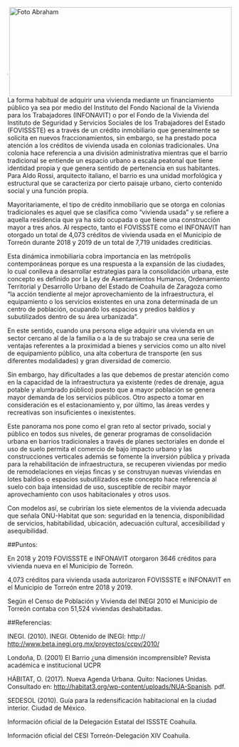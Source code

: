 
<p>
   <a title="ir a Otras Publicaciones" href="http://www.trcimplan.gob.mx/autores/jesus-abraham-salazar-valadez.html"><img class="img-responsive contenido-imagen" src="../imagenes/128/lic-jesus-abraham-salazar-valadez-top2.png" align="right" alt="Foto Abraham" width="500" height="200"></a>
</p>

</br></br></br></br></br></br></br></br>

---

La forma habitual de adquirir una vivienda mediante un financiamiento público ya sea por medio del Instituto del Fondo Nacional de la Vivienda para los Trabajadores (INFONAVIT) o por el Fondo de la Vivienda del Instituto de Seguridad y Servicios Sociales de los Trabajadores del Estado (FOVISSSTE) es a través de un crédito inmobiliario que generalmente se solicita en nuevos fraccionamientos, sin embargo, se ha prestado poca atención a los créditos de vivienda usada en colonias tradicionales.
Una colonia hace referencia a una división administrativa mientras que el barrio tradicional se entiende un espacio urbano a escala peatonal que tiene identidad propia y que genera sentido de pertenencia en sus habitantes. Para Aldo Rossi, arquitecto italiano, el barrio es una unidad morfológica y estructural que se caracteriza por cierto paisaje urbano, cierto contenido social y una función propia.

Mayoritariamente, el tipo de crédito inmobiliario que se otorga en colonias tradicionales es aquel que se clasifica como “vivienda usada” y se refiere a aquella residencia que ya ha sido ocupada o que tiene una construcción mayor a tres años. Al respecto, tanto el FOVISSSTE como el INFONAVIT han otorgado un total de 4,073 créditos de vivienda usada en el Municipio de Torreón durante 2018 y 2019 de un total de 7,719 unidades crediticias.

Esta dinámica inmobiliaria cobra importancia en las metrópolis contemporáneas porque es una respuesta a la expansión de las ciudades, lo cual conlleva a desarrollar estrategias para la consolidación urbana, este concepto es definido por la Ley de Asentamientos Humanos, Ordenamiento Territorial y Desarrollo Urbano del Estado de Coahuila de Zaragoza como “la acción tendiente al mejor aprovechamiento de la infraestructura, el equipamiento o los servicios existentes en una zona determinada de un centro de población, ocupando los espacios y predios baldíos y subutilizados dentro de su área urbanizada”.

En este sentido, cuando una persona elige adquirir una vivienda en un sector cercano al de la familia o a la de su trabajo se crea una serie de ventajas referentes a la proximidad a bienes y servicios como un alto nivel de equipamiento público, una alta cobertura de transporte (en sus diferentes modalidades) y gran diversidad de comercio.

Sin embargo, hay dificultades a las que debemos de prestar atención como en la capacidad de la infraestructura ya existente (redes de drenaje, agua potable y alumbrado público) puesto que a mayor población se genera mayor demanda de los servicios públicos. Otro aspecto a tomar en consideración es el estacionamiento y, por último, las áreas verdes y recreativas son insuficientes o inexistentes.

Este panorama nos pone como el gran reto al sector privado, social y público en todos sus niveles,  de generar programas de consolidación urbana en barrios tradicionales a través de planes sectoriales en donde el uso de suelo permita el comercio de bajo impacto urbano y las construcciones verticales además se fomente la inversión pública y privada para la rehabilitación de infraestructura, se recuperen viviendas por medio de remodelaciones en viejas fincas y se construyan nuevas viviendas en lotes baldíos o espacios subutilizados este concepto hace referencia al suelo con baja intensidad de uso, susceptible de recibir mayor aprovechamiento con usos habitacionales y otros usos.

Con modelos así, se cubrirían los siete elementos de la vivienda adecuada que señala ONU-Habitat que son: seguridad en la tenencia, disponibilidad de servicios, habitabilidad, ubicación, adecuación cultural, accesibilidad y asequibilidad.

##Puntos:

En 2018 y 2019 FOVISSSTE e INFONAVIT otorgaron 3646 créditos para vivienda nueva en el Municipio de Torreón.

4,073 créditos para vivienda usada autorizaron FOVISSSTE e INFONAVIT en el Municipio de Torreón entre 2018 y 2019.

Según el Censo de Población y Vivienda del INEGI 2010 el Municipio de Torreón contaba con 51,524 viviendas deshabitadas.

##Referencias:

INEGI. (2010). INEGI. Obtenido de INEGI: http:// http://www.beta.inegi.org.mx/proyectos/ccpv/2010/

Londoña, D. (2001) El Barrio ¿una dimensión incomprensible? Revista académica e institucional UCPR

HÁBITAT, O. (2017). Nueva Agenda Urbana. Quito: Naciones Unidas. Consultado en: http://habitat3.org/wp-content/uploads/NUA-Spanish. pdf.

SEDESOL (2010). Guía para la redensificación habitacional en la ciudad interior. Ciudad de México.

Información oficial de la Delegación Estatal del ISSSTE Coahuila.

Información oficial del CESI Torreón-Delegación XIV Coahuila.
